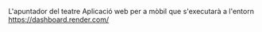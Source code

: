 L'apuntador del teatre
Aplicació web per a mòbil que s'executarà a l'entorn https://dashboard.render.com/
